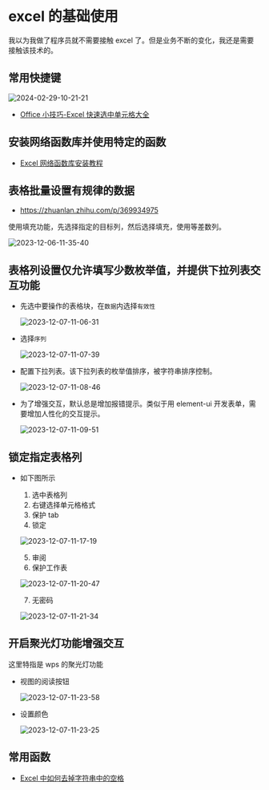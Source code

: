 # excel 的基础使用

我以为我做了程序员就不需要接触 excel 了。但是业务不断的变化，我还是需要接触该技术的。

## 常用快捷键

![2024-02-29-10-21-21](https://cdn.jsdelivr.net/gh/ruan-cat/img-store/img/2024-02-29-10-21-21.jpg)

- [Office 小技巧-Excel 快速选中单元格大全](https://zhuanlan.zhihu.com/p/30842001)

## 安装网络函数库并使用特定的函数

- [Excel 网络函数库安装教程](https://zhuanlan.zhihu.com/p/658641423)

## 表格批量设置有规律的数据

- https://zhuanlan.zhihu.com/p/369934975

使用填充功能，先选择指定的目标列，然后选择填充，使用等差数列。

![2023-12-06-11-35-40](https://cdn.jsdelivr.net/gh/ruan-cat/img-store/img/2023-12-06-11-35-40.png)

## 表格列设置仅允许填写少数枚举值，并提供下拉列表交互功能

- 先选中要操作的表格块，在`数据`内选择`有效性`

  ![2023-12-07-11-06-31](https://cdn.jsdelivr.net/gh/ruan-cat/img-store/img/2023-12-07-11-06-31.png)

- 选择`序列`

  ![2023-12-07-11-07-39](https://cdn.jsdelivr.net/gh/ruan-cat/img-store/img/2023-12-07-11-07-39.png)

- 配置下拉列表。该下拉列表的枚举值排序，被字符串排序控制。

  ![2023-12-07-11-08-46](https://cdn.jsdelivr.net/gh/ruan-cat/img-store/img/2023-12-07-11-08-46.png)

- 为了增强交互，默认总是增加报错提示。类似于用 element-ui 开发表单，需要增加人性化的交互提示。

  ![2023-12-07-11-09-51](https://cdn.jsdelivr.net/gh/ruan-cat/img-store/img/2023-12-07-11-09-51.png)

## 锁定指定表格列

- 如下图所示

  1.  选中表格列
  2.  右键选择单元格格式
  3.  保护 tab
  4.  锁定

  ![2023-12-07-11-17-19](https://cdn.jsdelivr.net/gh/ruan-cat/img-store/img/2023-12-07-11-17-19.png)

  5. 审阅
  6. 保护工作表

  ![2023-12-07-11-20-47](https://cdn.jsdelivr.net/gh/ruan-cat/img-store/img/2023-12-07-11-20-47.png)

  7. 无密码

  ![2023-12-07-11-21-34](https://cdn.jsdelivr.net/gh/ruan-cat/img-store/img/2023-12-07-11-21-34.png)

## 开启聚光灯功能增强交互

这里特指是 wps 的聚光灯功能

- 视图的阅读按钮

  ![2023-12-07-11-23-58](https://cdn.jsdelivr.net/gh/ruan-cat/img-store/img/2023-12-07-11-23-58.png)

- 设置颜色

  ![2023-12-07-11-23-25](https://cdn.jsdelivr.net/gh/ruan-cat/img-store/img/2023-12-07-11-23-25.png)

## 常用函数

- [Excel 中如何去掉字符串中的空格](https://zhuanlan.zhihu.com/p/569441364)
